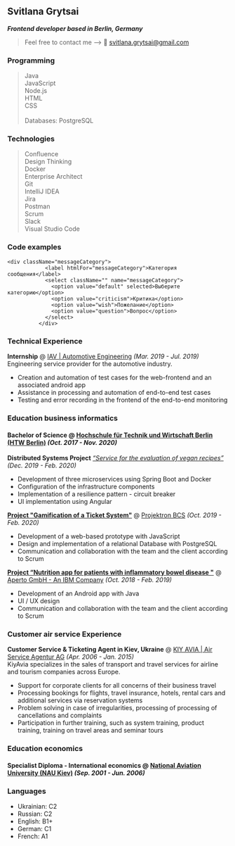 ## Svitlana Grytsai

_**Frontend developer based in Berlin, Germany**_ 

> Feel free to contact me --> 
 :email: svitlana.grytsai@gmail.com
 
### Programming
> Java </br>
> JavaScript </br>
> Node.js </br>
> HTML </br>
> CSS </br>
> </br>
> Databases: PostgreSQL

### Technologies
> Confluence </br>
> Design Thinking </br>
> Docker </br>
> Enterprise Architect </br>
> Git </br>
> IntelliJ IDEA </br>
> Jira </br>
> Postman </br>
> Scrum </br>
> Slack </br>
> Visual Studio Code </br>

### Code examples
```
<div className="messageCategory">
            <label htmlFor="messageCategory">Категория сообщения</label>
            <select className="" name="messageCategory">
              <option value="default" selected>Выберите категорию</option>
              <option value="criticism">Критика</option>
              <option value="wish">Пожелание</option>
              <option value="question">Вопрос</option>
            </select>
          </div>
```

### Technical Experience
__Internship__ @ [IAV | Automotive Engineering](https://www.iav.com/) _(Mar. 2019 - Jul. 2019)_ </br>
 Engineering service provider for the automotive industry.
 
* Creation and automation of test cases for the web-frontend and an associated android app
* Assistance in processing and automation of end-to-end test cases
* Testing and error recording in the frontend of the end-to-end monitoring

### Education business informatics
#### **Bachelor of Science** @ [Hochschule für Technik und Wirtschaft Berlin (HTW Berlin)](https://www.htw-berlin.de/) _(Oct. 2017 - Nov. 2020)_ </br>

**Distributed Systems Project** [_“Service for the evaluation of vegan recipes”_](https://github.com/SvitlanaG/Distributed-Systems-Project) _(Dec. 2019 - Feb. 2020)_ </br>

* Development of three microservices using Spring Boot and Docker
* Configuration of the infrastructure components
* Implementation of a resilience pattern - circuit breaker
* UI implementation using Angular


[**Project "Gamification of a Ticket System"**](https://fiwprojekte.f4.htw-berlin.de/projekte2019/Projektron/index.html) @ [Projektron BCS](https://www.projektron.de/) _(Oct. 2019 - Feb. 2020)_ </br>

* Development of a web-based prototype with JavaScript
* Design and implementation of a relational Database with PostgreSQL
* Communication and collaboration with the team and the client according to Scrum

[**Project “Nutrition app for patients with inflammatory bowel disease "**](https://fiwprojekte.f4.htw-berlin.de/projekte2018/aperto/) @ [Aperto GmbH - An IBM Company](https://www.aperto.com/aperto/de) _(Oct. 2018 - Feb. 2019)_ </br>

* Development of an Android app with Java
* UI / UX design
* Communication and collaboration with the team and the client according to Scrum


### Customer air service Experience
__Customer Service & Ticketing Agent in Kiev, Ukraine__ @ [KIY AVIA | Air Service Agentur AG](https://kiyavia.com/) _(Apr. 2006 - Jan. 2015)_ </br>
 KiyAvia specializes in the sales of transport and travel services for airline and tourism companies across Europe.
 
* Support for corporate clients for all concerns of their business travel
* Processing bookings for flights, travel insurance, hotels, rental cars and additional services via reservation systems
* Problem solving in case of irregularities, processing of processing of cancellations and complaints
* Participation in further training, such as system training, product training, training on travel areas and seminar tours

### Education economics
#### **Specialist Diploma - International economics** @ [National Aviation University (NAU Kiev)](http://nau.edu.ua/en/) _(Sep. 2001 - Jun. 2006)_ </br>

### Languages

- Ukrainian: C2
- Russian: C2
- English: B1+
- German: C1
- French: A1
